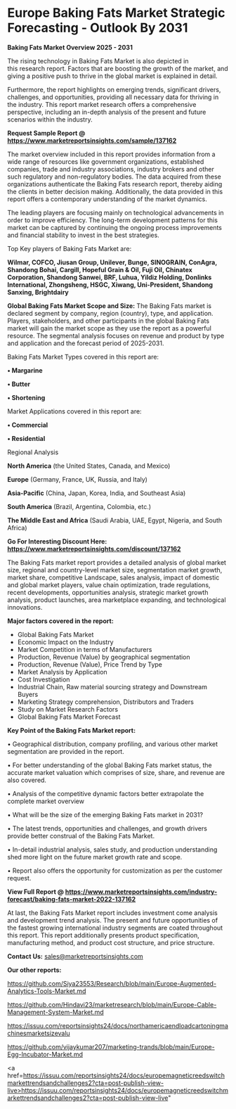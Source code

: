  # Europe Baking Fats Market Strategic Forecasting - Outlook By 2031

<Strong> Baking Fats Market Overview 2025 - 2031</strong>

The rising technology in Baking Fats Market is also depicted in this research report. Factors that are boosting the growth of the market, and giving a positive push to thrive in the global market is explained in detail.

Furthermore, the report highlights on emerging trends, significant drivers, challenges, and opportunities, providing all necessary data for thriving in the industry. This report market research offers a comprehensive perspective, including an in-depth analysis of the present and future scenarios within the industry.

<strong>Request Sample Report @ <a href=https://www.marketreportsinsights.com/sample/137162>https://www.marketreportsinsights.com/sample/137162</a></strong>

The market overview included in this report provides information from a wide range of resources like government organizations, established companies, trade and industry associations, industry brokers and other such regulatory and non-regulatory bodies. The data acquired from these organizations authenticate the Baking Fats research report, thereby aiding the clients in better decision making. Additionally, the data provided in this report offers a contemporary understanding of the market dynamics.

The leading players are focusing mainly on technological advancements in order to improve efficiency. The long-term development patterns for this market can be captured by continuing the ongoing process improvements and financial stability to invest in the best strategies.

Top Key players of Baking Fats Market are:

<strong>Wilmar, COFCO, Jiusan Group, Unilever, Bunge, SINOGRAIN, ConAgra, Shandong Bohai, Cargill, Hopeful Grain & Oil, Fuji Oil, Chinatex Corporation, Shandong Sanwei, BRF, Luhua, Yildiz Holding, Donlinks International, Zhongsheng, HSGC, Xiwang, Uni-President, Shandong Sanxing, Brightdairy</strong>

<strong><b>Global Baking Fats Market Scope and Size:</b></strong>
The Baking Fats market is declared segment by company, region (country), type, and application. Players, stakeholders, and other participants in the global Baking Fats market will gain the market scope as they use the report as a powerful resource. The segmental analysis focuses on revenue and product by type and application and the forecast period of 2025-2031.

Baking Fats Market Types covered in this report are:

<strong>• Margarine

• Butter

• Shortening</strong>

Market Applications covered in this report are:

<strong>• Commercial

• Residential</strong> 

Regional Analysis

<strong>North America</strong> (the United States, Canada, and Mexico)

<strong>Europe</strong> (Germany, France, UK, Russia, and Italy)

<strong>Asia-Pacific</strong> (China, Japan, Korea, India, and Southeast Asia)

<strong>South America</strong> (Brazil, Argentina, Colombia, etc.)

<strong>The Middle East and Africa</strong> (Saudi Arabia, UAE, Egypt, Nigeria, and South Africa)

<strong>Go For Interesting Discount Here: <a href=https://www.marketreportsinsights.com/discount/137162>https://www.marketreportsinsights.com/discount/137162</a></strong>

The Baking Fats market report provides a detailed analysis of global market size, regional and country-level market size, segmentation market growth, market share, competitive Landscape, sales analysis, impact of domestic and global market players, value chain optimization, trade regulations, recent developments, opportunities analysis, strategic market growth analysis, product launches, area marketplace expanding, and technological innovations.

<strong><b>Major factors covered in the report:</b></strong>
<ul>
  <li>Global Baking Fats Market </li>
  <li>Economic Impact on the Industry</li>
  <li>Market Competition in terms of Manufacturers</li>
  <li>Production, Revenue (Value) by geographical segmentation</li>
  <li>Production, Revenue (Value), Price Trend by Type</li>
  <li>Market Analysis by Application</li>
  <li>Cost Investigation</li>
  <li>Industrial Chain, Raw material sourcing strategy and Downstream Buyers</li>
  <li>Marketing Strategy comprehension, Distributors and Traders</li>
  <li>Study on Market Research Factors</li>
  <li>Global Baking Fats Market Forecast</li>
</ul>

<strong><b>Key Point of the Baking Fats Market report:</b></strong>

• Geographical distribution, company profiling, and various other market segmentation are provided in the report.

• For better understanding of the global Baking Fats market status, the accurate market valuation which comprises of size, share, and revenue are also covered.

• Analysis of the competitive dynamic factors better extrapolate the complete market overview

• What will be the size of the emerging Baking Fats market in 2031?

• The latest trends, opportunities and challenges, and growth drivers provide better construal of the Baking Fats Market.

• In-detail industrial analysis, sales study, and production understanding shed more light on the future market growth rate and scope.

• Report also offers the opportunity for customization as per the customer request.

<strong><b>View Full Report @ <a href=https://www.marketreportsinsights.com/industry-forecast/baking-fats-market-2022-137162>https://www.marketreportsinsights.com/industry-forecast/baking-fats-market-2022-137162</a></b></strong>


At last, the Baking Fats Market report includes investment come analysis and development trend analysis. The present and future opportunities of the fastest growing international industry segments are coated throughout this report. This report additionally presents product specification, manufacturing method, and product cost structure, and price structure.

<strong>Contact Us:</strong>
sales@marketreportsinsights.com

<strong>Our other reports:</strong>

<a href=https://github.com/Siya23553/Research/blob/main/Europe-Augmented-Analytics-Tools-Market.md>https://github.com/Siya23553/Research/blob/main/Europe-Augmented-Analytics-Tools-Market.md</a>

<a href=https://github.com/Hindavi23/marketresearch/blob/main/Europe-Cable-Management-System-Market.md>https://github.com/Hindavi23/marketresearch/blob/main/Europe-Cable-Management-System-Market.md</a>

<a href=https://issuu.com/reportsinsights24/docs/northamericaendloadcartoningmachinesmarketsizevalu>https://issuu.com/reportsinsights24/docs/northamericaendloadcartoningmachinesmarketsizevalu</a>

<a href=https://github.com/vijaykumar207/marketing-trands/blob/main/Europe-Egg-Incubator-Market.md>https://github.com/vijaykumar207/marketing-trands/blob/main/Europe-Egg-Incubator-Market.md</a>

<a href=https://issuu.com/reportsinsights24/docs/europemagneticreedswitchmarkettrendsandchallenges2?cta=post-publish-view-live>https://issuu.com/reportsinsights24/docs/europemagneticreedswitchmarkettrendsandchallenges2?cta=post-publish-view-live</a>"
